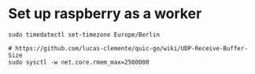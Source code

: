 # Set up raspberry as a worker

```shell
sudo timedatectl set-timezone Europe/Berlin

# https://github.com/lucas-clemente/quic-go/wiki/UDP-Receive-Buffer-Size
sudo sysctl -w net.core.rmem_max=2500000
```
